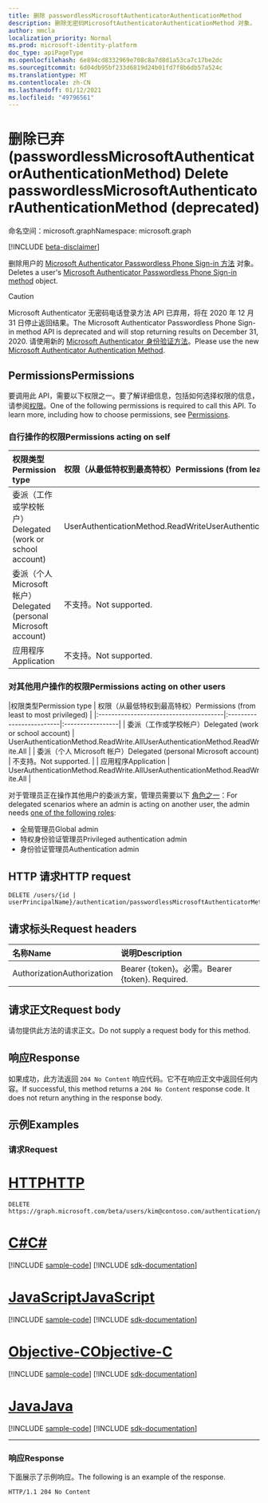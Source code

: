```yaml
---
title: 删除 passwordlessMicrosoftAuthenticatorAuthenticationMethod
description: 删除无密码MicrosoftAuthenticatorAuthenticationMethod 对象。
author: mmcla
localization_priority: Normal
ms.prod: microsoft-identity-platform
doc_type: apiPageType
ms.openlocfilehash: 6e894cd8332969e708c8a7d8d1a53ca7c17be2dc
ms.sourcegitcommit: 6d04db95bf233d6819d24b01fd7f8b6db57a524c
ms.translationtype: MT
ms.contentlocale: zh-CN
ms.lasthandoff: 01/12/2021
ms.locfileid: "49796561"
---
```

# <a name="delete-passwordlessmicrosoftauthenticatorauthenticationmethod-deprecated"></a><span data-ttu-id="395fc-103">删除已弃 (passwordlessMicrosoftAuthenticatorAuthenticationMethod) </span><span class="sxs-lookup"><span data-stu-id="395fc-103">Delete passwordlessMicrosoftAuthenticatorAuthenticationMethod (deprecated)</span></span>
<span data-ttu-id="395fc-104">命名空间：microsoft.graph</span><span class="sxs-lookup"><span data-stu-id="395fc-104">Namespace: microsoft.graph</span></span>

[!INCLUDE [beta-disclaimer](../../includes/beta-disclaimer.md)]

<span data-ttu-id="395fc-105">删除用户的 [Microsoft Authenticator Passwordless Phone Sign-in 方法](../resources/passwordlessmicrosoftauthenticatorauthenticationmethod.md) 对象。</span><span class="sxs-lookup"><span data-stu-id="395fc-105">Deletes a user's [Microsoft Authenticator Passwordless Phone Sign-in method](../resources/passwordlessmicrosoftauthenticatorauthenticationmethod.md) object.</span></span>

> [!CAUTION]
> <span data-ttu-id="395fc-106">Microsoft Authenticator 无密码电话登录方法 API 已弃用，将在 2020 年 12 月 31 日停止返回结果。</span><span class="sxs-lookup"><span data-stu-id="395fc-106">The Microsoft Authenticator Passwordless Phone Sign-in method API is deprecated and will stop returning results on December 31, 2020.</span></span> <span data-ttu-id="395fc-107">请使用新的 [Microsoft Authenticator 身份验证方法](../resources/microsoftAuthenticatorAuthenticationMethod.md)。</span><span class="sxs-lookup"><span data-stu-id="395fc-107">Please use the new [Microsoft Authenticator Authentication Method](../resources/microsoftAuthenticatorAuthenticationMethod.md).</span></span>

## <a name="permissions"></a><span data-ttu-id="395fc-108">Permissions</span><span class="sxs-lookup"><span data-stu-id="395fc-108">Permissions</span></span>

<span data-ttu-id="395fc-p102">要调用此 API，需要以下权限之一。要了解详细信息，包括如何选择权限的信息，请参阅[权限](/graph/permissions-reference)。</span><span class="sxs-lookup"><span data-stu-id="395fc-p102">One of the following permissions is required to call this API. To learn more, including how to choose permissions, see [Permissions](/graph/permissions-reference).</span></span>

### <a name="permissions-acting-on-self"></a><span data-ttu-id="395fc-111">自行操作的权限</span><span class="sxs-lookup"><span data-stu-id="395fc-111">Permissions acting on self</span></span>

|<span data-ttu-id="395fc-112">权限类型</span><span class="sxs-lookup"><span data-stu-id="395fc-112">Permission type</span></span>      | <span data-ttu-id="395fc-113">权限（从最低特权到最高特权）</span><span class="sxs-lookup"><span data-stu-id="395fc-113">Permissions (from least to most privileged)</span></span>              |
|:---------------------------------------|:-------------------------|
| <span data-ttu-id="395fc-114">委派（工作或学校帐户）</span><span class="sxs-lookup"><span data-stu-id="395fc-114">Delegated (work or school account)</span></span>     | <span data-ttu-id="395fc-115">UserAuthenticationMethod.ReadWrite</span><span class="sxs-lookup"><span data-stu-id="395fc-115">UserAuthenticationMethod.ReadWrite</span></span> |
| <span data-ttu-id="395fc-116">委派（个人 Microsoft 帐户）</span><span class="sxs-lookup"><span data-stu-id="395fc-116">Delegated (personal Microsoft account)</span></span> | <span data-ttu-id="395fc-117">不支持。</span><span class="sxs-lookup"><span data-stu-id="395fc-117">Not supported.</span></span> |
| <span data-ttu-id="395fc-118">应用程序</span><span class="sxs-lookup"><span data-stu-id="395fc-118">Application</span></span>                            | <span data-ttu-id="395fc-119">不支持。</span><span class="sxs-lookup"><span data-stu-id="395fc-119">Not supported.</span></span> |

### <a name="permissions-acting-on-other-users"></a><span data-ttu-id="395fc-120">对其他用户操作的权限</span><span class="sxs-lookup"><span data-stu-id="395fc-120">Permissions acting on other users</span></span>

|<span data-ttu-id="395fc-121">权限类型</span><span class="sxs-lookup"><span data-stu-id="395fc-121">Permission type</span></span>      | <span data-ttu-id="395fc-122">权限（从最低特权到最高特权）</span><span class="sxs-lookup"><span data-stu-id="395fc-122">Permissions (from least to most privileged)</span></span>              |
|:---------------------------------------|:-------------------------|:-----------------|
| <span data-ttu-id="395fc-123">委派（工作或学校帐户）</span><span class="sxs-lookup"><span data-stu-id="395fc-123">Delegated (work or school account)</span></span>     | <span data-ttu-id="395fc-124">UserAuthenticationMethod.ReadWrite.All</span><span class="sxs-lookup"><span data-stu-id="395fc-124">UserAuthenticationMethod.ReadWrite.All</span></span> |
| <span data-ttu-id="395fc-125">委派（个人 Microsoft 帐户）</span><span class="sxs-lookup"><span data-stu-id="395fc-125">Delegated (personal Microsoft account)</span></span> | <span data-ttu-id="395fc-126">不支持。</span><span class="sxs-lookup"><span data-stu-id="395fc-126">Not supported.</span></span> |
| <span data-ttu-id="395fc-127">应用程序</span><span class="sxs-lookup"><span data-stu-id="395fc-127">Application</span></span>                            | <span data-ttu-id="395fc-128">UserAuthenticationMethod.ReadWrite.All</span><span class="sxs-lookup"><span data-stu-id="395fc-128">UserAuthenticationMethod.ReadWrite.All</span></span> |

<span data-ttu-id="395fc-129">对于管理员正在操作其他用户的委派方案，管理员需要以下 [角色之一](/azure/active-directory/users-groups-roles/directory-assign-admin-roles#available-roles)：</span><span class="sxs-lookup"><span data-stu-id="395fc-129">For delegated scenarios where an admin is acting on another user, the admin needs [one of the following roles](/azure/active-directory/users-groups-roles/directory-assign-admin-roles#available-roles):</span></span>
* <span data-ttu-id="395fc-130">全局管理员</span><span class="sxs-lookup"><span data-stu-id="395fc-130">Global admin</span></span>
* <span data-ttu-id="395fc-131">特权身份验证管理员</span><span class="sxs-lookup"><span data-stu-id="395fc-131">Privileged authentication admin</span></span>
* <span data-ttu-id="395fc-132">身份验证管理员</span><span class="sxs-lookup"><span data-stu-id="395fc-132">Authentication admin</span></span>

## <a name="http-request"></a><span data-ttu-id="395fc-133">HTTP 请求</span><span class="sxs-lookup"><span data-stu-id="395fc-133">HTTP request</span></span>

<!-- {
  "blockType": "ignored"
}
-->
``` http
DELETE /users/{id | userPrincipalName}/authentication/passwordlessMicrosoftAuthenticatorMethods/{id}
```

## <a name="request-headers"></a><span data-ttu-id="395fc-134">请求标头</span><span class="sxs-lookup"><span data-stu-id="395fc-134">Request headers</span></span>
|<span data-ttu-id="395fc-135">名称</span><span class="sxs-lookup"><span data-stu-id="395fc-135">Name</span></span>|<span data-ttu-id="395fc-136">说明</span><span class="sxs-lookup"><span data-stu-id="395fc-136">Description</span></span>|
|:---|:---|
|<span data-ttu-id="395fc-137">Authorization</span><span class="sxs-lookup"><span data-stu-id="395fc-137">Authorization</span></span>|<span data-ttu-id="395fc-p103">Bearer {token}。必需。</span><span class="sxs-lookup"><span data-stu-id="395fc-p103">Bearer {token}. Required.</span></span>|

## <a name="request-body"></a><span data-ttu-id="395fc-140">请求正文</span><span class="sxs-lookup"><span data-stu-id="395fc-140">Request body</span></span>
<span data-ttu-id="395fc-141">请勿提供此方法的请求正文。</span><span class="sxs-lookup"><span data-stu-id="395fc-141">Do not supply a request body for this method.</span></span>

## <a name="response"></a><span data-ttu-id="395fc-142">响应</span><span class="sxs-lookup"><span data-stu-id="395fc-142">Response</span></span>

<span data-ttu-id="395fc-p104">如果成功，此方法返回 `204 No Content` 响应代码。它不在响应正文中返回任何内容。</span><span class="sxs-lookup"><span data-stu-id="395fc-p104">If successful, this method returns a `204 No Content` response code. It does not return anything in the response body.</span></span>

## <a name="examples"></a><span data-ttu-id="395fc-145">示例</span><span class="sxs-lookup"><span data-stu-id="395fc-145">Examples</span></span>

### <a name="request"></a><span data-ttu-id="395fc-146">请求</span><span class="sxs-lookup"><span data-stu-id="395fc-146">Request</span></span>

# <a name="http"></a>[<span data-ttu-id="395fc-147">HTTP</span><span class="sxs-lookup"><span data-stu-id="395fc-147">HTTP</span></span>](#tab/http)
<!-- {
  "blockType": "request",
  "name": "delete_passwordlessmicrosoftauthenticatorauthenticationmethod"
}
-->
``` http
DELETE https://graph.microsoft.com/beta/users/kim@contoso.com/authentication/passwordlessMicrosoftAuthenticatorMethods/R18B3t8Ogh9XIOGmPt81d6p_KXJs1YTxfGgGqeVFJSM1
```
# <a name="c"></a>[<span data-ttu-id="395fc-148">C#</span><span class="sxs-lookup"><span data-stu-id="395fc-148">C#</span></span>](#tab/csharp)
[!INCLUDE [sample-code](../includes/snippets/csharp/delete-passwordlessmicrosoftauthenticatorauthenticationmethod-csharp-snippets.md)]
[!INCLUDE [sdk-documentation](../includes/snippets/snippets-sdk-documentation-link.md)]

# <a name="javascript"></a>[<span data-ttu-id="395fc-149">JavaScript</span><span class="sxs-lookup"><span data-stu-id="395fc-149">JavaScript</span></span>](#tab/javascript)
[!INCLUDE [sample-code](../includes/snippets/javascript/delete-passwordlessmicrosoftauthenticatorauthenticationmethod-javascript-snippets.md)]
[!INCLUDE [sdk-documentation](../includes/snippets/snippets-sdk-documentation-link.md)]

# <a name="objective-c"></a>[<span data-ttu-id="395fc-150">Objective-C</span><span class="sxs-lookup"><span data-stu-id="395fc-150">Objective-C</span></span>](#tab/objc)
[!INCLUDE [sample-code](../includes/snippets/objc/delete-passwordlessmicrosoftauthenticatorauthenticationmethod-objc-snippets.md)]
[!INCLUDE [sdk-documentation](../includes/snippets/snippets-sdk-documentation-link.md)]

# <a name="java"></a>[<span data-ttu-id="395fc-151">Java</span><span class="sxs-lookup"><span data-stu-id="395fc-151">Java</span></span>](#tab/java)
[!INCLUDE [sample-code](../includes/snippets/java/delete-passwordlessmicrosoftauthenticatorauthenticationmethod-java-snippets.md)]
[!INCLUDE [sdk-documentation](../includes/snippets/snippets-sdk-documentation-link.md)]

---



### <a name="response"></a><span data-ttu-id="395fc-152">响应</span><span class="sxs-lookup"><span data-stu-id="395fc-152">Response</span></span>
<span data-ttu-id="395fc-153">下面展示了示例响应。</span><span class="sxs-lookup"><span data-stu-id="395fc-153">The following is an example of the response.</span></span>
<!-- {
  "blockType": "response",
  "truncated": true
}
-->
``` http
HTTP/1.1 204 No Content
```

